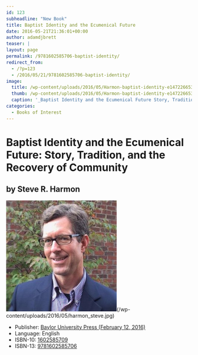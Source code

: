 ```yaml
---
id: 123
subheadline: "New Book"
title: Baptist Identity and the Ecumenical Future
date: 2016-05-21T21:36:01+00:00
author: adamdjbrett
teaser: |
layout: page
permalink: /9781602585706-baptist-identity/
redirect_from:
  - /?p=123
  - /2016/05/21/9781602585706-baptist-identity/
image:
  title: /wp-content/uploads/2016/05/Harmon-baptist-identity-e1472266533538.jpg
  thumb: /wp-content/uploads/2016/05/Harmon-baptist-identity-e1472266533538-150x150.jpg
  caption: '_Baptist Identity and the Ecumenical Future Story, Tradition, and the Recovery of Community_ By Steven R. Harmon ISBN: 9781602585706.'
categories:
  - Books of Interest
---
```

# Baptist Identity and the Ecumenical Future: Story, Tradition, and the Recovery of Community
## by Steve R. Harmon



![harmon_steve](/wp-content/uploads/2016/05/harmon_steve-300x300.jpg)(/wp-content/uploads/2016/05/harmon_steve.jpg)  
- Publisher: [Baylor University Press (February 12, 2016)](http://www.baylorpress.com/Book/470/Baptist_Identity_and_the_Ecumenical_Future.html)  
- Language: English  
- ISBN-10: [1602585709](http://amzn.com/1602585709)  
- ISBN-13: [9781602585706](http://www.worldcat.org/title/baptist-identity-and-the-ecumenical-future-story-tradition-and-the-recovery-of-community/oclc/940964380&referer=brief_results)
